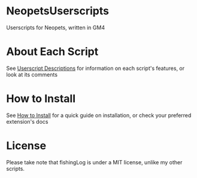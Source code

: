 # NeopetsUserscripts
Userscripts for Neopets, written in GM4

# About Each Script
See [Userscript Descriptions](https://github.com/saahphire/NeopetsUserscripts/wiki/Userscript-Descriptions) for information on each script's features, or look at its comments

# How to Install
See [How to Install](https://github.com/saahphire/NeopetsUserscripts/wiki/How-to-Install) for a quick guide on installation, or check your preferred extension's docs

# License
Please take note that fishingLog is under a MIT license, unlike my other scripts.
